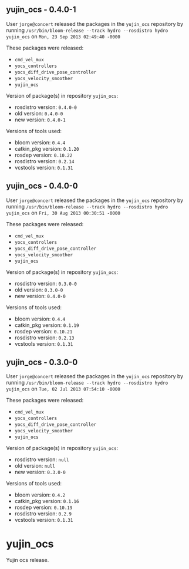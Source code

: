 ## yujin_ocs - 0.4.0-1

User `jorge@concert` released the packages in the `yujin_ocs` repository by running `/usr/bin/bloom-release --track hydro --rosdistro hydro yujin_ocs` on `Mon, 23 Sep 2013 02:49:40 -0000`

These packages were released:
- `cmd_vel_mux`
- `yocs_controllers`
- `yocs_diff_drive_pose_controller`
- `yocs_velocity_smoother`
- `yujin_ocs`

Version of package(s) in repository `yujin_ocs`:
- rosdistro version: `0.4.0-0`
- old version: `0.4.0-0`
- new version: `0.4.0-1`

Versions of tools used:
- bloom version: `0.4.4`
- catkin_pkg version: `0.1.20`
- rosdep version: `0.10.22`
- rosdistro version: `0.2.14`
- vcstools version: `0.1.31`


## yujin_ocs - 0.4.0-0

User `jorge@concert` released the packages in the `yujin_ocs` repository by running `/usr/bin/bloom-release --track hydro --rosdistro hydro yujin_ocs` on `Fri, 30 Aug 2013 00:30:51 -0000`

These packages were released:
- `cmd_vel_mux`
- `yocs_controllers`
- `yocs_diff_drive_pose_controller`
- `yocs_velocity_smoother`
- `yujin_ocs`

Version of package(s) in repository `yujin_ocs`:
- rosdistro version: `0.3.0-0`
- old version: `0.3.0-0`
- new version: `0.4.0-0`

Versions of tools used:
- bloom version: `0.4.4`
- catkin_pkg version: `0.1.19`
- rosdep version: `0.10.21`
- rosdistro version: `0.2.13`
- vcstools version: `0.1.31`


## yujin_ocs - 0.3.0-0

User `jorge@concert` released the packages in the `yujin_ocs` repository by running `/usr/bin/bloom-release --track hydro --rosdistro hydro yujin_ocs` on `Tue, 02 Jul 2013 07:54:10 -0000`

These packages were released:
- `cmd_vel_mux`
- `yocs_controllers`
- `yocs_diff_drive_pose_controller`
- `yocs_velocity_smoother`
- `yujin_ocs`

Version of package(s) in repository `yujin_ocs`:
- rosdistro version: `null`
- old version: `null`
- new version: `0.3.0-0`

Versions of tools used:
- bloom version: `0.4.2`
- catkin_pkg version: `0.1.16`
- rosdep version: `0.10.19`
- rosdistro version: `0.2.9`
- vcstools version: `0.1.31`


yujin_ocs
=========

Yujin ocs release.